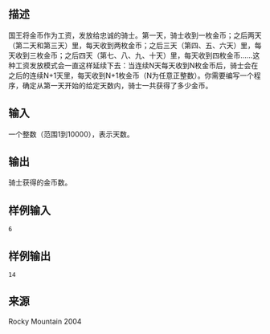 ## 描述


国王将金币作为工资，发放给忠诚的骑士。第一天，骑士收到一枚金币；之后两天（第二天和第三天）里，每天收到两枚金币；之后三天（第四、五、六天）里，每天收到三枚金币；之后四天（第七、八、九、十天）里，每天收到四枚金币……这种工资发放模式会一直这样延续下去：当连续N天每天收到N枚金币后，骑士会在之后的连续N+1天里，每天收到N+1枚金币（N为任意正整数）。你需要编写一个程序，确定从第一天开始的给定天数内，骑士一共获得了多少金币。

## 输入


一个整数（范围1到10000），表示天数。

## 输出


骑士获得的金币数。

## 样例输入


```
6
```


## 样例输出


```
14
```


## 来源


Rocky Mountain 2004

